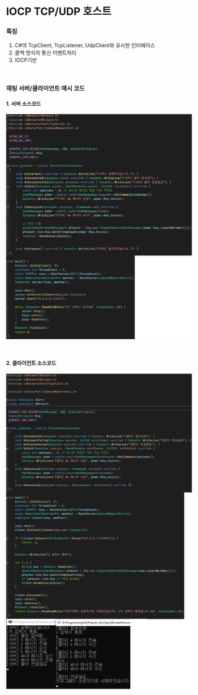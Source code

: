 # IOCP TCP/UDP 호스트

### 특징
1. C#의 TcpClient, TcpListener, UdpClient와 유사한 인터페이스
2. 콜백 방식의 통신 이벤트처리
3. IOCP기반

<br>

### 채팅 서버/클라이언트 예시 코드

#### 1. 서버 소스코드

![Chat-Server](Images/JNetwork/Chat-Server.png)

<br>

#### 2. 클라이언트 소스코드

![Chat-Client](Images/JNetwork/Chat-Client.png)

